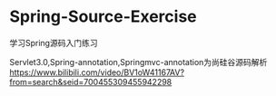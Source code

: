 # Spring-Source-Exercise
学习Spring源码入门练习


Servlet3.0,Spring-annotation,Springmvc-annotation为尚硅谷源码解析
https://www.bilibili.com/video/BV1oW41167AV?from=search&seid=700455309455942298

